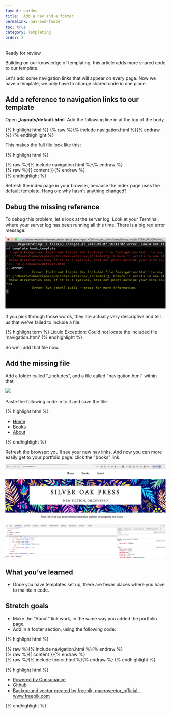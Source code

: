 ```yaml
---
layout: guides
title:  Add a nav and a footer
permalink: nav-and-footer
toc: true
category: Templating
order: 2
---
```

<!-- <span class="tag tag--draft">Not started</span> -->
<!-- <span class="tag tag--progress">In progress</span> -->
<span class="tag tag--review">Ready for review</span>
<!-- <span class="tag tag--approved">Approved</span> -->

<p class="content__abstract">
  Building on our knowledge of templating, this article adds more shared code to our template.
</p>

Let's add some navigation links that will appear on every page. Now we have a template, we only have to change shared code in one place.

## Add a reference to navigation links to our template

Open **_layouts/default.html**. Add the following line in at the top of the body.

{% highlight html %}
  {% raw %}{% include navigation.html %}{% endraw %}
{% endhighlight %}

This makes the full file look like this:

{% highlight html %}
  <!doctype html>
  <html>
    <head>
      <link rel="stylesheet" href="/css/main.css">
      <link href="https://fonts.googleapis.com/css?family=Amiri&display=swap" rel="stylesheet">
      <link href="https://fonts.googleapis.com/css?family=Montserrat:600&display=swap" rel="stylesheet">
    </head>
    <body>
      {% raw %}{% include navigation.html %}{% endraw %}
      <div class="container">
        {% raw %}{{ content }}{% endraw %}
      </div>
    </body>
  </html>
{% endhighlight %}

Refresh the index page in your browser, because the index page uses the default template. Hang on: why hasn't anything changed?

## Debug the missing reference

To debug this problem, let's look at the server log. Look at your Terminal, where your server log has been running all this time. There is a big red error message:

![](assets/images/errors.png)

If you pick through those words, they are actually very descriptive and tell us that we've failed to include a file:

{% highlight term %}
  Liquid Exception: Could not locate the included file 'navigation.html'
{% endhighlight %}

So we'll add that file now.

## Add the missing file

Add a folder called "_includes", and a file called "navigation.html" within that.

![](assets/images/includes.gif)

Paste the following code in to it and save the file.

{% highlight html %}
  <nav class="nav">
    <ul class="nav-item-container ">
      <li class="nav-item"><a href="/">Home</a></li>
      <li class="nav-item"><a href="/portfolio/">Books</a></li>
      <li class="nav-item"><a href="/about/">About</a></li>
    </ul>
  </nav>
{% endhighlight %}

Refresh the browser: you'll see your new nav links. And now you can more easily get to your portfolio page: click the "books" link.

![](assets/images/nav.png)

## What you’ve learned

* Once you have templates set up, there are fewer places where you have to maintain code.

## Stretch goals

* Make the "About" link work, in the same way you added the portfolio page.
* Add in a footer section, using the following code:

{% highlight html %}
  <!-- _layouts/default.html -->
  <body>
    {% raw %}{% include navigation.html %}{% endraw %}
    <div class="container">
      {% raw %}{{ content }}{% endraw %}
    </div>
    {% raw %}{% include footer.html %}{% endraw %}
  </body>
{% endhighlight %}


{% highlight html %}
  <!-- _includes/footer.html -->
  <footer>
    <div class="wrapper">
      <ul>
        <li>
          <a href="https://www.consonance.app">Powered by Consonance</a>
        </li>
        <li>
          <a href="https://github.com/generalproducts/jekyll-doc">Github</a>
        </li>
        <li>
          <a href="https://www.freepik.com/free-photos-vectors/background">
            Background vector created by freepik, macrovector_official - www.freepik.com
          </a>
        </li>
      </ul>
    </div>
  </footer>
{% endhighlight %}

